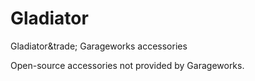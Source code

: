 # Gladiator
Gladiator&amp;trade; Garageworks accessories

Open-source accessories not provided by Garageworks.
